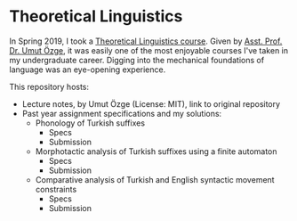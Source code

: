 # Theoretical Linguistics

In Spring 2019, I took a [Theoretical Linguistics course](https://github.com/umutozge/theoretical-linguistics). Given by [Asst. Prof. Dr. Umut Özge](https://umutozge.github.io/), it was easily one of the most enjoyable courses I've taken in my undergraduate career. Digging into the mechanical foundations of language was an eye-opening experience.

This repository hosts:

- Lecture notes, by Umut Özge (License: MIT), link to original repository
- Past year assignment specifications and my solutions:
  - Phonology of Turkish suffixes
    - Specs
    - Submission
  - Morphotactic analysis of Turkish suffixes using a finite automaton
    - Specs
    - Submission
  - Comparative analysis of Turkish and English syntactic movement constraints
    - Specs
    - Submission
